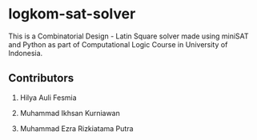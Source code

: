 # logkom-sat-solver

This is a Combinatorial Design - Latin Square solver made using miniSAT and Python as part of Computational Logic Course in University of Indonesia.

## Contributors

1. Hilya Auli Fesmia

2. Muhammad Ikhsan Kurniawan

3. Muhammad Ezra Rizkiatama Putra
